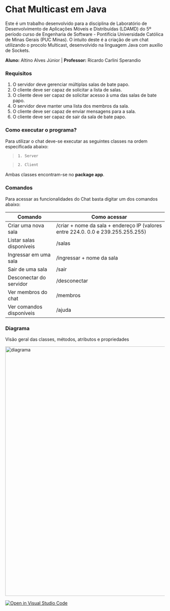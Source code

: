 # Chat Multicast em Java

Este é um trabalho desenvolvido para a disciplina de Laboratório de Desenvolvimento de Aplicações Móveis e Distribuídas (LDAMD) do 5º período curso de Engenharia de Software - Pontifícia Universidade Católica de Minas Gerais (PUC Minas). O intuito deste é a criação de um chat utilizando o procolo Multicast, desenvolvido na linguagem Java com auxílio de Sockets.

**Aluno:** Altino Alves Júnior | **Professor:** Ricardo Carlini Sperandio

### Requisitos

1. O servidor deve gerenciar múltiplas salas de bate papo.
2. O cliente deve ser capaz de solicitar a lista de salas.
3. O cliente deve ser capaz de solicitar acesso à uma das salas de bate papo.
4. O servidor deve manter uma lista dos membros da sala.
5. O cliente deve ser capaz de enviar mensagens para a sala.
6. O cliente deve ser capaz de sair da sala de bate papo.

### Como executar o programa?

Para utilizar o chat deve-se executar as seguintes classes na ordem especificada abaixo:
>```bash
> 1. Server
>```

>```bash
> 2. Client
>```

Ambas classes encontram-se no **package app**.

### Comandos

Para acessar as funcionalidades do Chat basta digitar um dos comandos abaixo:

| Comando                  | Como acessar                                                                     |
|--------------------------|----------------------------------------------------------------------------------|
| Criar uma nova sala      | /criar + nome da sala + endereço IP (valores entre 224.0. 0.0 e 239.255.255.255) |
| Listar salas disponíveis | /salas                                                                           |
| Ingressar em uma sala    | /ingressar + nome da sala                                                        |
| Sair de uma sala         | /sair                                                                            |
| Desconectar do servidor  | /desconectar                                                                     |
| Ver membros do chat      | /membros                                                                         |
| Ver comandos disponíveis | /ajuda                                                                           |

### Diagrama 

Visão geral das classes, métodos, atributos e propriedades

<img width="786" alt="diagrama" src="https://user-images.githubusercontent.com/44076017/133003248-bb25cdb9-a17d-4df6-b56d-aee8ef841ca4.png">

[![Open in Visual Studio Code](https://classroom.github.com/assets/open-in-vscode-f059dc9a6f8d3a56e377f745f24479a46679e63a5d9fe6f495e02850cd0d8118.svg)](https://classroom.github.com/online_ide?assignment_repo_id=446507&assignment_repo_type=GroupAssignmentRepo)
